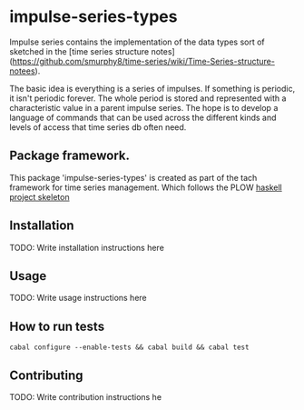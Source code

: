 # impulse-series-types

Impulse series contains the implementation of the data types sort of sketched in
the [time series structure notes] (https://github.com/smurphy8/time-series/wiki/Time-Series-structure-notees).

The basic idea is everything is a series of impulses.  If something is periodic, it isn't periodic forever.  The whole period is stored and represented with
a characteristic value in a parent impulse series.  The hope is to develop a language of commands that can be used across the different kinds and levels of access
that time series db often need.


## Package framework.
This package 'impulse-series-types'
is created as part of the tach framework for time series management.  Which follows the PLOW [haskell project skeleton](https://github.com/plow-technologies/plow-haskell-skeleton)



## Installation

TODO: Write installation instructions here

## Usage

TODO: Write usage instructions here

## How to run tests

```
cabal configure --enable-tests && cabal build && cabal test
```

## Contributing

TODO: Write contribution instructions he
